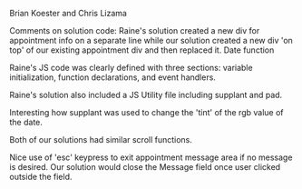Brian Koester and Chris Lizama

Comments on solution code:
Raine's solution created a new div for appointment info on a separate line while
our solution created a new div 'on top' of our existing appointment div
and then replaced it. Date function 

Raine's JS code was clearly defined with three sections:
variable initialization, function declarations, and event handlers.

Raine's solution also included a JS Utility file including supplant and pad.

Interesting how supplant was used to change the 'tint' of the rgb value of the date.

Both of our solutions had similar scroll functions.

Nice use of 'esc' keypress to exit appointment message area if no message is desired.
Our solution would close the Message field once user clicked outside the field.
